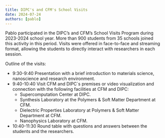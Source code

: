 ```yaml
---
title: DIPC's and CFM's School Visits
date: 2024-07-24
authors: [pablo]
---
```


Pablo participated in the DIPC’s and CFM’s School Visits Program during 2023-2024 school year.
More than 900 students from 35 schools joined this activity in this period.
Visits were offered in face-to-face and streaming format,
allowing the students to directly interact with researchers in each session.

Outline of the visits:
- 9:30-9:40 Presentation with a brief introduction to materials science, nanoscience and research environment.
- 9:40-10:40 Visit CFM and DIPC´s premises or video visualization and connection with the following facilities at CFM and DIPC:
  - Supercomputation Center at DIPC.
  - Synthesis Laboratory at the Polymers & Soft Matter Department at CFM.
  - Dielectric Properties Laboratory at Polymers & Soft Matter Department at CFM.
  - Nanophysics Laboratory at CFM.
- 10:40-11:30 Round table with questions and answers between the students and the researchers.
